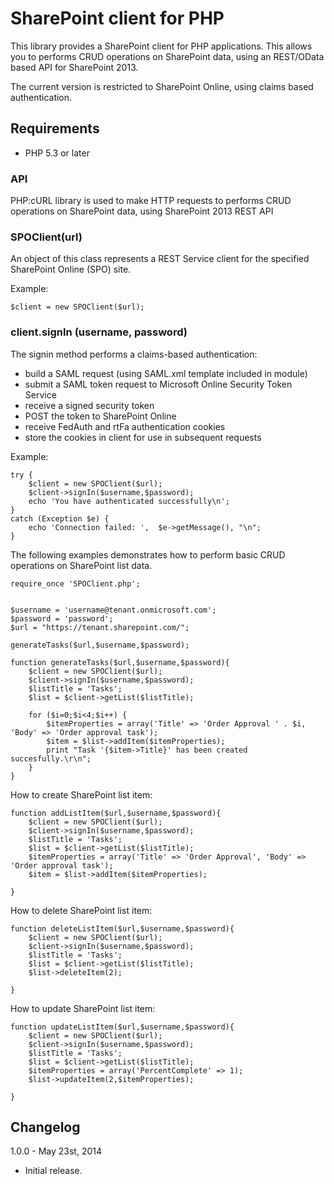 ﻿# SharePoint client for PHP
This library provides a SharePoint client for PHP applications. This allows you to performs CRUD operations on SharePoint data, using an REST/OData based API for SharePoint 2013. 

The current version is restricted to SharePoint Online, using claims based authentication.

## Requirements
- PHP 5.3 or later


### API
PHP:cURL library is used to make HTTP requests to performs CRUD operations on SharePoint data, using  SharePoint 2013 REST API


### SPOClient(url)

An object of this class represents a REST Service client for the specified SharePoint Online (SPO) site.

Example:
````
$client = new SPOClient($url);
````

### client.signIn (username, password)
The signin method performs a claims-based authentication:

- build a SAML request (using SAML.xml template included in module)
- submit a SAML token request to Microsoft Online Security Token Service
- receive a signed security token
- POST the token to SharePoint Online
- receive FedAuth and rtFa authentication cookies 
- store the cookies in client for use in subsequent requests 


Example:

````
try {
    $client = new SPOClient($url);
    $client->signIn($username,$password);
    echo 'You have authenticated successfully\n';
}
catch (Exception $e) {
    echo 'Connection failed: ',  $e->getMessage(), "\n";
}
````


The following examples demonstrates how to perform basic CRUD operations on SharePoint list data.

````
require_once 'SPOClient.php';


$username = 'username@tenant.onmicrosoft.com';
$password = 'password';
$url = "https://tenant.sharepoint.com/";

generateTasks($url,$username,$password);

function generateTasks($url,$username,$password){
    $client = new SPOClient($url);
    $client->signIn($username,$password);
    $listTitle = 'Tasks';
    $list = $client->getList($listTitle);
    
    for ($i=0;$i<4;$i++) {
        $itemProperties = array('Title' => 'Order Approval ' . $i, 'Body' => 'Order approval task');
        $item = $list->addItem($itemProperties);
        print "Task '{$item->Title}' has been created succesfully.\r\n";
    }
}
````


How to create SharePoint list item:
````
function addListItem($url,$username,$password){
    $client = new SPOClient($url);
    $client->signIn($username,$password);
    $listTitle = 'Tasks';
    $list = $client->getList($listTitle);
    $itemProperties = array('Title' => 'Order Approval', 'Body' => 'Order approval task');
    $item = $list->addItem($itemProperties);
    
}
````

How to delete SharePoint list item:
````
function deleteListItem($url,$username,$password){
    $client = new SPOClient($url);
    $client->signIn($username,$password);
    $listTitle = 'Tasks';
    $list = $client->getList($listTitle);
    $list->deleteItem(2);
    
}
````

How to update SharePoint list item:
````
function updateListItem($url,$username,$password){
    $client = new SPOClient($url);
    $client->signIn($username,$password);
    $listTitle = 'Tasks';
    $list = $client->getList($listTitle);
    $itemProperties = array('PercentComplete' => 1);
    $list->updateItem(2,$itemProperties);
    
}
````




## Changelog

1.0.0 - May 23st, 2014
- Initial release.